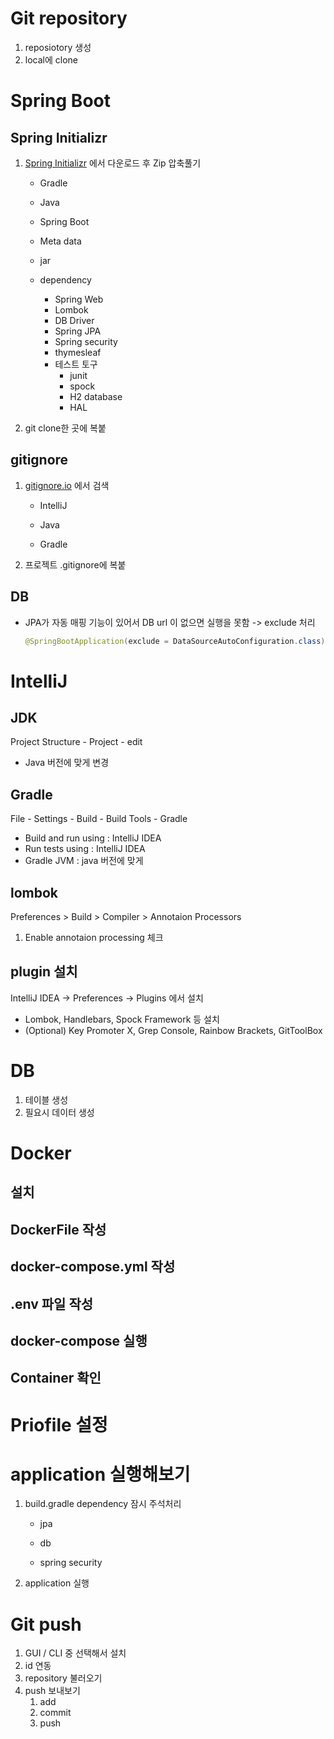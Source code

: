 # Git repository

1. reposiotory 생성
2. local에 clone



# Spring Boot

## Spring Initializr

1. [Spring Initializr](https://start.spring.io/) 에서 다운로드 후 Zip 압축풀기

   * Gradle

   * Java
   * Spring Boot

   * Meta data
   * jar

   * dependency
     * Spring Web
     * Lombok
     * DB Driver
     * Spring JPA
     * Spring security
     * thymesleaf
     * 테스트 토구
       * junit
       * spock
       * H2 database
       * HAL

2. git clone한 곳에 복붙

   

## gitignore

1. [gitignore.io](https://www.toptal.com/developers/gitignore) 에서 검색 

   * IntelliJ

   * Java

   * Gradle

2. 프로젝트 .gitignore에 복붙



## DB

* JPA가 자동 매핑 기능이 있어서 DB url 이 없으면 실행을 못함 -> exclude 처리

  ```java
  @SpringBootApplication(exclude = DataSourceAutoConfiguration.class)
  ```

  

# IntelliJ

## JDK

Project Structure - Project - edit

* Java 버전에 맞게 변경



## Gradle

File - Settings - Build - Build Tools - Gradle

* Build and run using : IntelliJ IDEA
* Run tests using : IntelliJ IDEA
* Gradle JVM : java 버전에 맞게



## lombok

Preferences > Build > Compiler > Annotaion Processors

1. Enable annotaion processing 체크



## plugin 설치

IntelliJ IDEA -> Preferences -> Plugins 에서 설치

* Lombok, Handlebars, Spock Framework 등 설치 
* (Optional) Key Promoter X, Grep Console, Rainbow Brackets, GitToolBox



# DB 

1. 테이블 생성
2. 필요시 데이터 생성



# Docker

## 설치

## DockerFile 작성

## docker-compose.yml 작성

## .env 파일 작성

## docker-compose 실행

## Container 확인





# Priofile 설정





# application 실행해보기

1. build.gradle dependency 잠시 주석처리	

   *  jpa

   *  db
   *  spring security

2. application 실행



# Git push

1. GUI / CLI 중 선택해서 설치
2. id 연동
3. repository 불러오기
4. push 보내보기
   1. add
   2. commit 
   3. push





